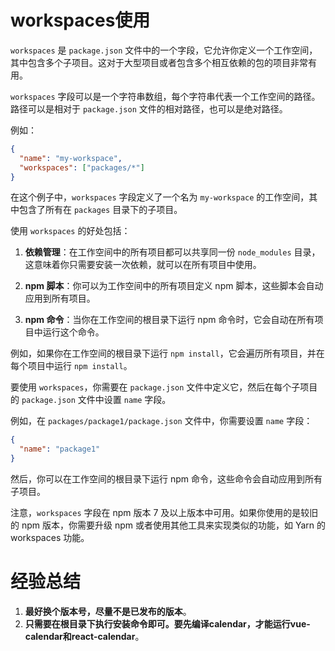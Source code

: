# workspaces使用

`workspaces` 是 `package.json` 文件中的一个字段，它允许你定义一个工作空间，其中包含多个子项目。这对于大型项目或者包含多个相互依赖的包的项目非常有用。

`workspaces` 字段可以是一个字符串数组，每个字符串代表一个工作空间的路径。路径可以是相对于 `package.json` 文件的相对路径，也可以是绝对路径。

例如：

```json
{
  "name": "my-workspace",
  "workspaces": ["packages/*"]
}
```

在这个例子中，`workspaces` 字段定义了一个名为 `my-workspace` 的工作空间，其中包含了所有在 `packages` 目录下的子项目。

使用 `workspaces` 的好处包括：

1. **依赖管理**：在工作空间中的所有项目都可以共享同一份 `node_modules` 目录，这意味着你只需要安装一次依赖，就可以在所有项目中使用。

2. **npm 脚本**：你可以为工作空间中的所有项目定义 npm 脚本，这些脚本会自动应用到所有项目。

3. **npm 命令**：当你在工作空间的根目录下运行 npm 命令时，它会自动在所有项目中运行这个命令。

例如，如果你在工作空间的根目录下运行 `npm install`，它会遍历所有项目，并在每个项目中运行 `npm install`。

要使用 `workspaces`，你需要在 `package.json` 文件中定义它，然后在每个子项目的 `package.json` 文件中设置 `name` 字段。

例如，在 `packages/package1/package.json` 文件中，你需要设置 `name` 字段：

```json
{
  "name": "package1"
}
```

然后，你可以在工作空间的根目录下运行 npm 命令，这些命令会自动应用到所有子项目。

注意，`workspaces` 字段在 npm 版本 7 及以上版本中可用。如果你使用的是较旧的 npm 版本，你需要升级 npm 或者使用其他工具来实现类似的功能，如 Yarn 的 workspaces 功能。


# 经验总结
1. **最好换个版本号，尽量不是已发布的版本**。
2. **只需要在根目录下执行安装命令即可。要先编译calendar，才能运行vue-calendar和react-calendar**。

